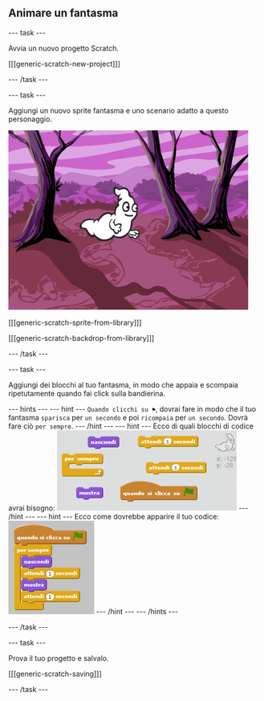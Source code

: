## Animare un fantasma

\--- task \---

Avvia un nuovo progetto Scratch.

[[[generic-scratch-new-project]]]

\--- /task \---

\--- task \---

Aggiungi un nuovo sprite fantasma e uno scenario adatto a questo personaggio.

![screenshot](images/ghost-ghost.png)

[[[generic-scratch-sprite-from-library]]]

[[[generic-scratch-backdrop-from-library]]]

\--- /task \---

\--- task \---

Aggiungi dei blocchi al tuo fantasma, in modo che appaia e scompaia ripetutamente quando fai click sulla bandierina.

\--- hints \--- \--- hint \--- `Quando clicchi su ⚑`, dovrai fare in modo che il tuo fantasma `sparisca` per `un secondo` e poi `ricompaia` per `un secondo`. Dovrà fare ciò `per sempre`. \--- /hint \--- \--- hint \--- Ecco di quali blocchi di codice avrai bisogno: ![screenshot](images/ghost-appear-blocks.png) \--- /hint \--- \--- hint \--- Ecco come dovrebbe apparire il tuo codice: ![screenshot](images/ghost-appear-code.png) \--- /hint \--- \--- /hints \---

\--- /task \---

\--- task \---

Prova il tuo progetto e salvalo.

[[[generic-scratch-saving]]]

\--- /task \---